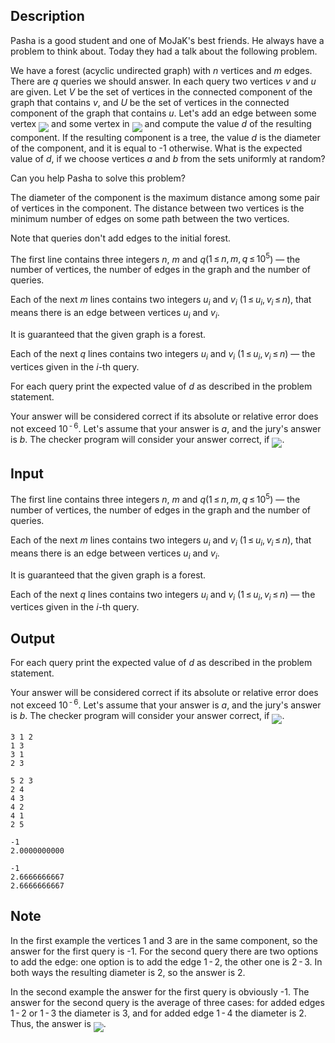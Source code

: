## Description

<div><p>Pasha is a good student and one of MoJaK's best friends. He always have a problem to think about. Today they had a talk about the following problem.</p><p>We have a forest (acyclic undirected graph) with <span class="tex-span"><i>n</i></span> vertices and <span class="tex-span"><i>m</i></span> edges. There are <span class="tex-span"><i>q</i></span> queries we should answer. In each query two vertices <span class="tex-span"><i>v</i></span> and <span class="tex-span"><i>u</i></span> are given. Let <span class="tex-span"><i>V</i></span> be the set of vertices in the connected component of the graph that contains <span class="tex-span"><i>v</i></span>, and <span class="tex-span"><i>U</i></span> be the set of vertices in the connected component of the graph that contains <span class="tex-span"><i>u</i></span>. Let's add an edge between some vertex <img align="middle" class="tex-formula" src="file://Iloxh758.png" style="max-width: 100.0%;max-height: 100.0%;"> and some vertex in <img align="middle" class="tex-formula" src="file://KtLTgQ6o.png" style="max-width: 100.0%;max-height: 100.0%;"> and compute the value <span class="tex-span"><i>d</i></span> of the resulting component. If the resulting component is a tree, the value <span class="tex-span"><i>d</i></span> is the <span class="tex-font-style-it">diameter</span> of the component, and it is equal to <span class="tex-font-style-tt">-1</span> otherwise. What is the expected value of <span class="tex-span"><i>d</i></span>, if we choose vertices <span class="tex-span"><i>a</i></span> and <span class="tex-span"><i>b</i></span> from the sets uniformly at random?</p><p>Can you help Pasha to solve this problem?</p><p>The <span class="tex-font-style-it">diameter</span> of the component is the maximum <span class="tex-font-style-it">distance</span> among some pair of vertices in the component. The <span class="tex-font-style-it">distance</span> between two vertices is the minimum number of edges on some path between the two vertices.</p><p>Note that queries don't add edges to the initial forest. </p></div><div class="input-specification"><p>The first line contains three integers <span class="tex-span"><i>n</i></span>, <span class="tex-span"><i>m</i></span> and <span class="tex-span"><i>q</i></span>(<span class="tex-span">1 ≤ <i>n</i>, <i>m</i>, <i>q</i> ≤ 10<sup class="upper-index">5</sup></span>)&nbsp;— the number of vertices, the number of edges in the graph and the number of queries.</p><p>Each of the next <span class="tex-span"><i>m</i></span> lines contains two integers <span class="tex-span"><i>u</i><sub class="lower-index"><i>i</i></sub></span> and <span class="tex-span"><i>v</i><sub class="lower-index"><i>i</i></sub></span> (<span class="tex-span">1 ≤ <i>u</i><sub class="lower-index"><i>i</i></sub>, <i>v</i><sub class="lower-index"><i>i</i></sub> ≤ <i>n</i></span>), that means there is an edge between vertices <span class="tex-span"><i>u</i><sub class="lower-index"><i>i</i></sub></span> and <span class="tex-span"><i>v</i><sub class="lower-index"><i>i</i></sub></span>.</p><p>It is guaranteed that the given graph is a forest.</p><p>Each of the next <span class="tex-span"><i>q</i></span> lines contains two integers <span class="tex-span"><i>u</i><sub class="lower-index"><i>i</i></sub></span> and <span class="tex-span"><i>v</i><sub class="lower-index"><i>i</i></sub></span> (<span class="tex-span">1 ≤ <i>u</i><sub class="lower-index"><i>i</i></sub>, <i>v</i><sub class="lower-index"><i>i</i></sub> ≤ <i>n</i></span>)&nbsp;— the vertices given in the <span class="tex-span"><i>i</i></span>-th query.</p></div><div class="output-specification"><p>For each query print the expected value of <span class="tex-span"><i>d</i></span> as described in the problem statement.</p><p>Your answer will be considered correct if its absolute or relative error does not exceed <span class="tex-span">10<sup class="upper-index"> - 6</sup></span>. Let's assume that your answer is <span class="tex-span"><i>a</i></span>, and the jury's answer is <span class="tex-span"><i>b</i></span>. The checker program will consider your answer correct, if <img align="middle" class="tex-formula" src="file://Wu3T9xwf.png" style="max-width: 100.0%;max-height: 100.0%;">.</p></div>

## Input

<p>The first line contains three integers <span class="tex-span"><i>n</i></span>, <span class="tex-span"><i>m</i></span> and <span class="tex-span"><i>q</i></span>(<span class="tex-span">1 ≤ <i>n</i>, <i>m</i>, <i>q</i> ≤ 10<sup class="upper-index">5</sup></span>)&nbsp;— the number of vertices, the number of edges in the graph and the number of queries.</p><p>Each of the next <span class="tex-span"><i>m</i></span> lines contains two integers <span class="tex-span"><i>u</i><sub class="lower-index"><i>i</i></sub></span> and <span class="tex-span"><i>v</i><sub class="lower-index"><i>i</i></sub></span> (<span class="tex-span">1 ≤ <i>u</i><sub class="lower-index"><i>i</i></sub>, <i>v</i><sub class="lower-index"><i>i</i></sub> ≤ <i>n</i></span>), that means there is an edge between vertices <span class="tex-span"><i>u</i><sub class="lower-index"><i>i</i></sub></span> and <span class="tex-span"><i>v</i><sub class="lower-index"><i>i</i></sub></span>.</p><p>It is guaranteed that the given graph is a forest.</p><p>Each of the next <span class="tex-span"><i>q</i></span> lines contains two integers <span class="tex-span"><i>u</i><sub class="lower-index"><i>i</i></sub></span> and <span class="tex-span"><i>v</i><sub class="lower-index"><i>i</i></sub></span> (<span class="tex-span">1 ≤ <i>u</i><sub class="lower-index"><i>i</i></sub>, <i>v</i><sub class="lower-index"><i>i</i></sub> ≤ <i>n</i></span>)&nbsp;— the vertices given in the <span class="tex-span"><i>i</i></span>-th query.</p>

## Output

<p>For each query print the expected value of <span class="tex-span"><i>d</i></span> as described in the problem statement.</p><p>Your answer will be considered correct if its absolute or relative error does not exceed <span class="tex-span">10<sup class="upper-index"> - 6</sup></span>. Let's assume that your answer is <span class="tex-span"><i>a</i></span>, and the jury's answer is <span class="tex-span"><i>b</i></span>. The checker program will consider your answer correct, if <img align="middle" class="tex-formula" src="file://Wu3T9xwf.png" style="max-width: 100.0%;max-height: 100.0%;">.</p>





```input1
3 1 2
1 3
3 1
2 3

```




```input2
5 2 3
2 4
4 3
4 2
4 1
2 5

```




```output1
-1
2.0000000000

```




```output2
-1
2.6666666667
2.6666666667

```



## Note

<p>In the first example the vertices <span class="tex-span">1</span> and <span class="tex-span">3</span> are in the same component, so the answer for the first query is <span class="tex-font-style-tt">-1</span>. For the second query there are two options to add the edge: one option is to add the edge <span class="tex-span">1 - 2</span>, the other one is <span class="tex-span">2 - 3</span>. In both ways the resulting diameter is <span class="tex-span">2</span>, so the answer is <span class="tex-span">2</span>.</p><p>In the second example the answer for the first query is obviously <span class="tex-font-style-tt">-1</span>. The answer for the second query is the average of three cases: for added edges <span class="tex-span">1 - 2</span> or <span class="tex-span">1 - 3</span> the diameter is <span class="tex-span">3</span>, and for added edge <span class="tex-span">1 - 4</span> the diameter is <span class="tex-span">2</span>. Thus, the answer is <img align="middle" class="tex-formula" src="file://DgEtAtCD.png" style="max-width: 100.0%;max-height: 100.0%;">.</p>
